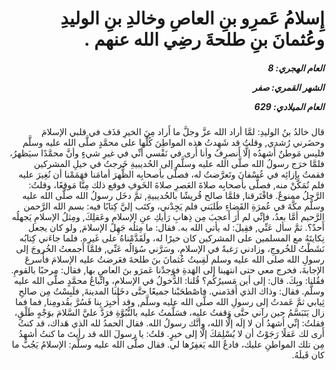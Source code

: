 <h1 dir="rtl">إِسلامُ عَمرِو بنِ العاصِ وخالدِ بنِ الوليدِ وعُثمانَ بنِ طلحةَ رضِي الله عنهم .</h1>

<h5 dir="rtl">العام الهجري:  8

الشهر القمري: صفر

العام الميلادي: 629</h5>

<p dir="rtl">قال خالدُ بنُ الوليدِ: لمَّا أراد الله عزَّ وجلَّ ما أَراد مِنَ الخيرِ قذَف في قلبي الإسلامَ وحضَرني رُشدي, وقلتُ قد شَهِدتُ هذه المواطِنَ كُلَّها على محمَّدٍ صلَّى الله عليه وسلَّم فليس مَوطنٌ أَشهدُه إلَّا أَنصرِفُ وأنا أَرى في نَفْسي أنِّي في غيرِ شيءٍ وأنَّ محمَّدًا سيَظهرُ، فلمَّا خرَج رسولُ الله صلَّى الله عليه وسلَّم إلى الحُديبيةِ خَرجتُ في خيلِ المشركين فقمتُ بإزائِه في عُسْفانَ وتَعرَّضتُ له، فصلَّى بأصحابِه الظُّهرَ أمامَنا فهَمَمْنا أن نُغِيرَ عليه فلم نُمَكَّنْ منه, فصلَّى بأصحابِه صلاةَ العَصرِ صلاةَ الخَوفِ فوقع ذلك مِنَّا مَوقِعًا، وقلتُ: الرَّجلُ ممنوعٌ. فافْتَرقنا, فلمَّا صالح قُريشًا بالحُديبيةِ, ثمَّ دخَل رسولُ الله صلَّى الله عليه وسلَّم مكَّةَ في عُمرَةِ القَضاءِ طَلبَني فلم يَجِدْني، وكتَب إليَّ كِتابًا فيه: بسم الله الرَّحمن الرَّحيم أمَّا بعدُ، فإنِّي لم أَرَ أَعجبَ مِن ذِهابِ رَأيكِ عنِ الإسلامِ وعَقلِكَ, ومِثلُ الإسلامِ يَجهلُه أَحدٌ؟. ثمَّ سأل عَنِّي, فقِيلَ: له يأتي الله به. فقال: ما مِثلُه جَهِلَ الإسلامَ, ولو كان يجعل نِكايتَهُ مع المسلمين على المشركين كان خيرًا له، ولَقَدَّمْناهُ على غَيرِه. فلما جاءَني كِتابُه نَشَطْتُ للخُروجِ، وزادني رَغبةً في الإسلامِ، وسَرَّني سُؤالُه عَنِّي, فلمَّا أَجمعتُ الخُروجَ إلى رسولِ الله صلى الله عليه وسلم لَقِىيتُ عُثمانَ بنَ طلحةَ فعَرضتُ عليه الإسلامَ فأَسرعَ الإجابةَ، فخرج معي حتى انتهينا إلى الهَدةِ فوَجدْنا عَمرَو بنَ العاصِ بها, فقال: مرحبًا بالقومِ. فقُلنا: وبِكَ. قال: إلى أين مَسيرُكُم؟ قُلنا: الدُّخولُ في الإسلامِ، واتِّباعُ محمَّدٍ صلَّى الله عليه وسلَّم. فقال: وذاك الذي أَقدَمني. فاصْطحَبْنا جميعًا حتَّى دخَلنا المدينةَ, فلَبِسْتُ مِن صالحِ ثِيابي ثمَّ عَمدتُ إلى رسولِ الله صلَّى الله عليه وسلَّم, وقد أُخبِرَ بِنا فَسُرَّ بقُدومِنا, فما فما زال يَتَبَسَّمُ حين رآني حتَّى وَقفتُ عليه، فسَلَّمتُ عليه بالنُّبُوَّةِ فرَدَّ عليَّ السَّلامَ بوَجْهٍ طَلْقٍ، فقلتُ: إنِّي أَشهدُ أن لا إلَه إلَّا الله، وأنَّك رسولُ الله. فقال الحمدُ لله الذي هَداك، قد كنتُ أَرى لك عَقلًا رَجَوْتُ أن لا يُسْلِمَكَ إلَّا إلى خيرٍ. قلتُ: يا رسولَ الله قد رأيتَ ما كنتُ أشهدُ مِن تلك المواطنِ عليك، فادعُ الله يَغفِرُها لي. فقال صلَّى الله عليه وسلَّم: الإسلامُ يَجُبُّ ما كان قَبلَهُ.</p></br>
